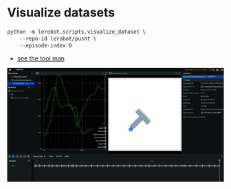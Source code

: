 
# Visualize datasets

```
python -m lerobot.scripts.visualize_dataset \
    --repo-id lerobot/pusht \
    --episode-index 0

```

* [see the tool man](../tools/visul_db.md)

![alt text](image.png)